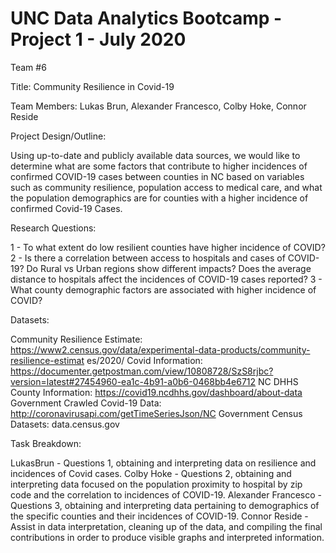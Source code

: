 # UNC Data Analytics Bootcamp - Project 1 - July 2020

Team #6

Title: Community Resilience in Covid-19

Team Members: Lukas Brun, Alexander Francesco, Colby Hoke, Connor Reside

Project Design/Outline: 

Using up-to-date and publicly available data sources, we would like to determine what are some factors that contribute to higher incidences of confirmed COVID-19 cases between counties in NC based on variables such as community resilience, population access to medical care, and what the population demographics are for counties with a higher incidence of confirmed Covid-19 Cases.

Research Questions:

1 -  To what extent do low resilient counties have higher incidence of COVID?
2 -  Is there a correlation between access to hospitals and cases of COVID-19? Do Rural vs Urban regions show different impacts? Does the average distance to hospitals affect the incidences of COVID-19 cases reported?
3 -  What county demographic factors are associated with higher incidence of COVID? 

Datasets:

Community Resilience Estimate: https://www2.census.gov/data/experimental-data-products/community-resilience-estimat
es/2020/
Covid Information: https://documenter.getpostman.com/view/10808728/SzS8rjbc?version=latest#27454960-ea1c-4b91-a0b6-0468bb4e6712
NC DHHS County Information:
https://covid19.ncdhhs.gov/dashboard/about-data
Government Crawled Covid-19 Data:
http://coronavirusapi.com/getTimeSeriesJson/NC
Government Census Datasets: 
data.census.gov

Task Breakdown:

LukasBrun - Questions 1, obtaining and interpreting data on resilience and incidences of Covid cases.
Colby Hoke - Questions 2, obtaining and interpreting data focused on the population proximity to hospital by zip code and the correlation to incidences of COVID-19.
Alexander Francesco - Questions 3, obtaining and interpreting data pertaining to demographics of the specific counties and their incidences of COVID-19.
Connor Reside - Assist in data interpretation, cleaning up of the data, and compiling the final contributions in order to produce visible graphs and interpreted information.

